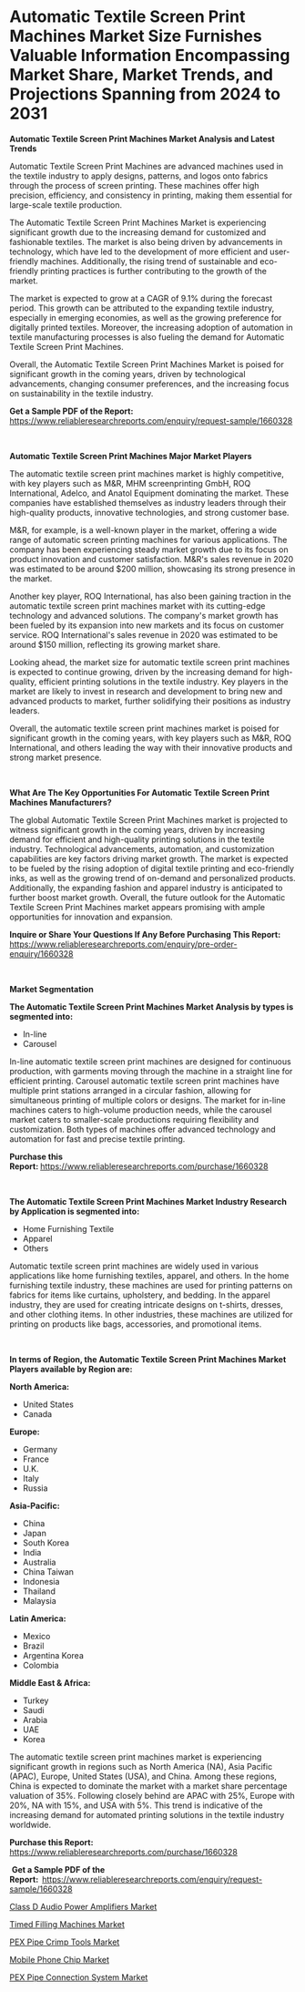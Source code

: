 <p><h1>Automatic Textile Screen Print Machines Market Size Furnishes Valuable Information Encompassing Market Share, Market Trends, and Projections Spanning from 2024 to 2031</h1></p><p><strong>Automatic Textile Screen Print Machines Market Analysis and Latest Trends</strong></p>
<p><p>Automatic Textile Screen Print Machines are advanced machines used in the textile industry to apply designs, patterns, and logos onto fabrics through the process of screen printing. These machines offer high precision, efficiency, and consistency in printing, making them essential for large-scale textile production.</p><p>The Automatic Textile Screen Print Machines Market is experiencing significant growth due to the increasing demand for customized and fashionable textiles. The market is also being driven by advancements in technology, which have led to the development of more efficient and user-friendly machines. Additionally, the rising trend of sustainable and eco-friendly printing practices is further contributing to the growth of the market.</p><p>The market is expected to grow at a CAGR of 9.1% during the forecast period. This growth can be attributed to the expanding textile industry, especially in emerging economies, as well as the growing preference for digitally printed textiles. Moreover, the increasing adoption of automation in textile manufacturing processes is also fueling the demand for Automatic Textile Screen Print Machines.</p><p>Overall, the Automatic Textile Screen Print Machines Market is poised for significant growth in the coming years, driven by technological advancements, changing consumer preferences, and the increasing focus on sustainability in the textile industry.</p></p>
<p><strong>Get a Sample PDF of the Report:&nbsp;</strong> <a href="https://www.reliableresearchreports.com/enquiry/request-sample/1660328">https://www.reliableresearchreports.com/enquiry/request-sample/1660328</a></p>
<p>&nbsp;</p>
<p><strong>Automatic Textile Screen Print Machines Major Market Players</strong></p>
<p><p>The automatic textile screen print machines market is highly competitive, with key players such as M&R, MHM screenprinting GmbH, ROQ International, Adelco, and Anatol Equipment dominating the market. These companies have established themselves as industry leaders through their high-quality products, innovative technologies, and strong customer base.</p><p>M&R, for example, is a well-known player in the market, offering a wide range of automatic screen printing machines for various applications. The company has been experiencing steady market growth due to its focus on product innovation and customer satisfaction. M&R's sales revenue in 2020 was estimated to be around $200 million, showcasing its strong presence in the market.</p><p>Another key player, ROQ International, has also been gaining traction in the automatic textile screen print machines market with its cutting-edge technology and advanced solutions. The company's market growth has been fueled by its expansion into new markets and its focus on customer service. ROQ International's sales revenue in 2020 was estimated to be around $150 million, reflecting its growing market share.</p><p>Looking ahead, the market size for automatic textile screen print machines is expected to continue growing, driven by the increasing demand for high-quality, efficient printing solutions in the textile industry. Key players in the market are likely to invest in research and development to bring new and advanced products to market, further solidifying their positions as industry leaders.</p><p>Overall, the automatic textile screen print machines market is poised for significant growth in the coming years, with key players such as M&R, ROQ International, and others leading the way with their innovative products and strong market presence.</p></p>
<p>&nbsp;</p>
<p><strong>What Are The Key Opportunities For Automatic Textile Screen Print Machines Manufacturers?</strong></p>
<p><p>The global Automatic Textile Screen Print Machines market is projected to witness significant growth in the coming years, driven by increasing demand for efficient and high-quality printing solutions in the textile industry. Technological advancements, automation, and customization capabilities are key factors driving market growth. The market is expected to be fueled by the rising adoption of digital textile printing and eco-friendly inks, as well as the growing trend of on-demand and personalized products. Additionally, the expanding fashion and apparel industry is anticipated to further boost market growth. Overall, the future outlook for the Automatic Textile Screen Print Machines market appears promising with ample opportunities for innovation and expansion.</p></p>
<p><strong>Inquire or Share Your Questions If Any Before Purchasing This Report:</strong> <a href="https://www.reliableresearchreports.com/enquiry/pre-order-enquiry/1660328">https://www.reliableresearchreports.com/enquiry/pre-order-enquiry/1660328</a></p>
<p>&nbsp;</p>
<p><strong>Market Segmentation</strong></p>
<p><strong>The Automatic Textile Screen Print Machines Market Analysis by types is segmented into:</strong></p>
<p><ul><li>In-line</li><li>Carousel</li></ul></p>
<p><p>In-line automatic textile screen print machines are designed for continuous production, with garments moving through the machine in a straight line for efficient printing. Carousel automatic textile screen print machines have multiple print stations arranged in a circular fashion, allowing for simultaneous printing of multiple colors or designs. The market for in-line machines caters to high-volume production needs, while the carousel market caters to smaller-scale productions requiring flexibility and customization. Both types of machines offer advanced technology and automation for fast and precise textile printing.</p></p>
<p><strong>Purchase this Report:&nbsp;</strong><a href="https://www.reliableresearchreports.com/purchase/1660328">https://www.reliableresearchreports.com/purchase/1660328</a></p>
<p>&nbsp;</p>
<p><strong>The Automatic Textile Screen Print Machines Market Industry Research by Application is segmented into:</strong></p>
<p><ul><li>Home Furnishing Textile</li><li>Apparel</li><li>Others</li></ul></p>
<p><p>Automatic textile screen print machines are widely used in various applications like home furnishing textiles, apparel, and others. In the home furnishing textile industry, these machines are used for printing patterns on fabrics for items like curtains, upholstery, and bedding. In the apparel industry, they are used for creating intricate designs on t-shirts, dresses, and other clothing items. In other industries, these machines are utilized for printing on products like bags, accessories, and promotional items.</p></p>
<p>&nbsp;</p>
<p><strong>In terms of Region, the Automatic Textile Screen Print Machines Market Players available by Region are:</strong></p>
<p>
    <p> <strong> North America: </strong>
        <ul>
            <li>United States</li>
            <li>Canada</li>
        </ul>
        </p> 
    <p> <strong> Europe: </strong>
        <ul>
            <li>Germany</li>
            <li>France</li>
            <li>U.K.</li>
            <li>Italy</li>
            <li>Russia</li>
        </ul>
        </p> 
    <p> <strong> Asia-Pacific: </strong>
        <ul>
            <li>China</li>
            <li>Japan</li>
            <li>South Korea</li>
            <li>India</li>
            <li>Australia</li>
            <li>China Taiwan</li>
            <li>Indonesia</li>
            <li>Thailand</li>
            <li>Malaysia</li>
        </ul>
        </p> 
    <p> <strong> Latin America: </strong>
        <ul>
            <li>Mexico</li>
            <li>Brazil</li>
            <li>Argentina Korea</li>
            <li>Colombia</li>
        </ul>
        </p> 
    <p> <strong> Middle East & Africa: </strong>
        <ul>
            <li>Turkey</li>
            <li>Saudi</li>
            <li>Arabia</li>
            <li>UAE</li>
            <li>Korea</li>
        </ul>
    </p>
    </p>
<p><p>The automatic textile screen print machines market is experiencing significant growth in regions such as North America (NA), Asia Pacific (APAC), Europe, United States (USA), and China. Among these regions, China is expected to dominate the market with a market share percentage valuation of 35%. Following closely behind are APAC with 25%, Europe with 20%, NA with 15%, and USA with 5%. This trend is indicative of the increasing demand for automated printing solutions in the textile industry worldwide.</p></p>
<p><strong>Purchase this Report: </strong><a href="https://www.reliableresearchreports.com/purchase/1660328">https://www.reliableresearchreports.com/purchase/1660328</a></p>
<p>&nbsp;<strong>Get a Sample PDF of the Report:&nbsp;&nbsp;</strong><a href="https://www.reliableresearchreports.com/enquiry/request-sample/1660328">https://www.reliableresearchreports.com/enquiry/request-sample/1660328</a></p>
<p><strong></strong></p>
<p><p><a href="https://view.publitas.com/reportprime-1/class-d-audio-power-amplifiers-market-size-market-trends-and-growth-outlook-forecasted-for-period-from-2024-to-2031/">Class D Audio Power Amplifiers Market</a></p><p><a href="https://woozy-pyroraptor-a1f.notion.site/Timed-Filling-Machines-Market-Size-Growth-and-Forecast-from-2024-2031-2025946fa46842e9b542c21c34b2db74">Timed Filling Machines Market</a></p><p><a href="https://woozy-pyroraptor-a1f.notion.site/Global-PEX-Pipe-Crimp-Tools-Market-Size-and-Market-Trends-Insights-and-Projections-from-2024-to-203-a10fb02019bf452fb49b6ce944bf96b3">PEX Pipe Crimp Tools Market</a></p><p><a href="https://view.publitas.com/reportprime-1/mobile-phone-chip-market-size-share-trends-analysis-report-by-material-by-type-by-end-user-by-region-and-segment-forecasts-2024-2031/">Mobile Phone Chip Market</a></p><p><a href="https://rainy-horn-d69.notion.site/Global-PEX-Pipe-Connection-System-Market-by-Types-Applications-and-Major-Players-with-Regional-Gr-9d58cdd9c4fd4bf6a96bf3d829597274">PEX Pipe Connection System Market</a></p></p>